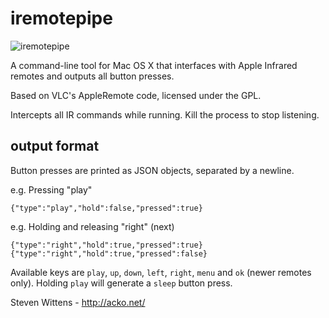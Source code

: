 iremotepipe
===========

![iremotepipe](https://raw.github.com/unconed/iremotepipe/master/iremotepipe.png)

A command-line tool for Mac OS X that interfaces with Apple Infrared remotes
and outputs all button presses.

Based on VLC's AppleRemote code, licensed under the GPL.

Intercepts all IR commands while running. Kill the process to stop listening.

output format
-------------

Button presses are printed as JSON objects, separated by a newline.

e.g. Pressing "play"

    {"type":"play","hold":false,"pressed":true}

e.g. Holding and releasing "right" (next)

    {"type":"right","hold":true,"pressed":true}
    {"type":"right","hold":true,"pressed":false}

Available keys are `play`, `up`, `down`, `left`, `right`, `menu` and `ok` (newer remotes only). Holding `play` will generate a `sleep` button press.


Steven Wittens - http://acko.net/
